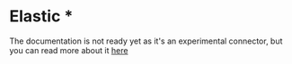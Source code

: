 # Elastic *

The documentation is not ready yet as it's an experimental connector, but you can read more about it [here](https://github.com/MAIF/otoroshi/tree/master/connectors/elasticsearch)
